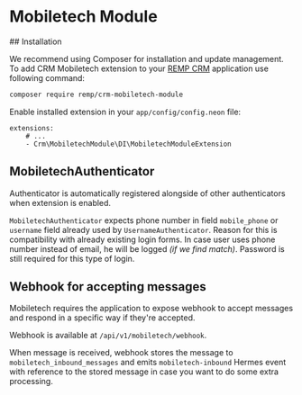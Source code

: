 # Mobiletech Module

## Installation

We recommend using Composer for installation and update management. To add CRM Mobiletech extension to your [REMP CRM](https://github.com/remp2020/crm-skeleton/) application use following command:

```bash
composer require remp/crm-mobiletech-module
```

Enable installed extension in your `app/config/config.neon` file:

```neon
extensions:
	# ...
	- Crm\MobiletechModule\DI\MobiletechModuleExtension
```

## MobiletechAuthenticator

Authenticator is automatically registered alongside of other authenticators when extension is enabled.

`MobiletechAuthenticator` expects phone number in field `mobile_phone` or `username` field already used by `UsernameAuthenticator`. Reason for this is compatibility with already existing login forms. In case user uses phone number instead of email, he will be logged _(if we find match)_. Password is still required for this type of login.

## Webhook for accepting messages

Mobiletech requires the application to expose webhook to accept messages and respond in a specific way if they're accepted.

Webhook is available at `/api/v1/mobiletech/webhook`.

When message is received, webhook stores the message to `mobiletech_inbound_messages` and emits `mobiletech-inbound` Hermes event with reference to the stored message in case you want to do some extra processing.